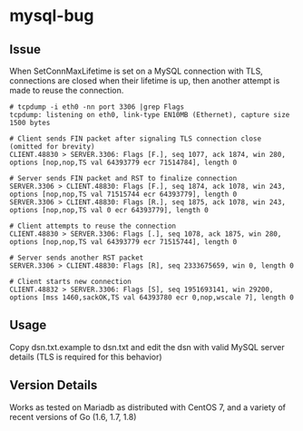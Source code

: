 # mysql-bug

## Issue
When SetConnMaxLifetime is set on a MySQL connection with TLS, connections are closed when their lifetime is up, then another attempt is made to reuse the connection.

    # tcpdump -i eth0 -nn port 3306 |grep Flags
    tcpdump: listening on eth0, link-type EN10MB (Ethernet), capture size 1500 bytes

    # Client sends FIN packet after signaling TLS connection close (omitted for brevity)
    CLIENT.48830 > SERVER.3306: Flags [F.], seq 1077, ack 1874, win 280, options [nop,nop,TS val 64393779 ecr 71514784], length 0

    # Server sends FIN packet and RST to finalize connection
    SERVER.3306 > CLIENT.48830: Flags [F.], seq 1874, ack 1078, win 243, options [nop,nop,TS val 71515744 ecr 64393779], length 0
    SERVER.3306 > CLIENT.48830: Flags [R.], seq 1875, ack 1078, win 243, options [nop,nop,TS val 0 ecr 64393779], length 0

    # Client attempts to reuse the connection
    CLIENT.48830 > SERVER.3306: Flags [.], seq 1078, ack 1875, win 280, options [nop,nop,TS val 64393779 ecr 71515744], length 0

    # Server sends another RST packet
    SERVER.3306 > CLIENT.48830: Flags [R], seq 2333675659, win 0, length 0

    # Client starts new connection
    CLIENT.48832 > SERVER.3306: Flags [S], seq 1951693141, win 29200, options [mss 1460,sackOK,TS val 64393780 ecr 0,nop,wscale 7], length 0

## Usage
Copy dsn.txt.example to dsn.txt and edit the dsn with valid MySQL server details (TLS is required for this behavior)

## Version Details
Works as tested on Mariadb as distributed with CentOS 7, and a variety of recent versions of Go (1.6, 1.7, 1.8)
